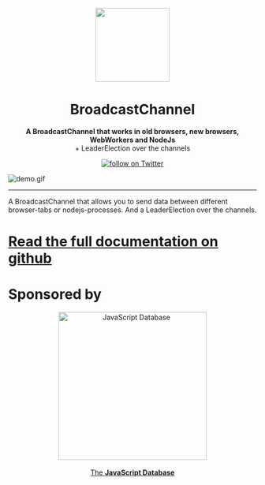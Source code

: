 <!--
    This is a different REDME file which will be published to npm
    The one for GitHub is in .github directory.

    @link https://stackoverflow.com/a/65676410/3443137

    The problem was that google indexed the npm-site instead of the github site
-->

<p align="center">
  <a href="https://github.com/pubkey/broadcast-channel">
    <img src="./docs/files/icon.png" width="150px" />
  </a>
</p>

<h1 align="center">BroadcastChannel</h1>
<p align="center">
  <strong>A BroadcastChannel that works in old browsers, new browsers, WebWorkers and NodeJs</strong>
  <br/>
  <span>+ LeaderElection over the channels</span>
</p>

<p align="center">
    <a href="https://twitter.com/pubkeypubkey">
        <img src="https://img.shields.io/twitter/follow/pubkeypubkey.svg?style=social&logo=twitter"
            alt="follow on Twitter" />
    </a>
</p>

![demo.gif](docs/files/demo.gif)

* * *

A BroadcastChannel that allows you to send data between different browser-tabs or nodejs-processes.
And a LeaderElection over the channels.

# [Read the full documentation on github](https://github.com/pubkey/broadcast-channel)


# Sponsored by

<p align="center">
    <a href="https://rxdb.info/?utm_source=github&utm_medium=repo&utm_campaign=github-broadcast-channel-npm">
        <img
            src="https://rxdb.info/files/logo/logo_text.svg"
            alt="JavaScript Database"
            width="300"
         />
         <br />
         <br />
         <span>The <b>JavaScript Database</b></span>
    </a>
</p>

